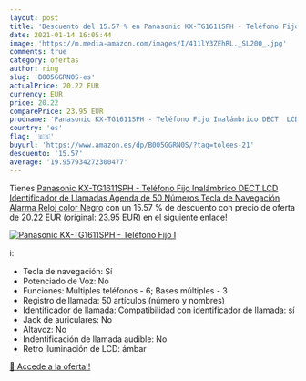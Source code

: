```yaml
---
layout: post
title: 'Descuento del 15.57 % en Panasonic KX-TG1611SPH - Teléfono Fijo I'
date: 2021-01-14 16:05:44
image: 'https://m.media-amazon.com/images/I/411lY3ZEhRL._SL200_.jpg'
comments: true
category: ofertas
author: ring
slug: 'B005GGRN0S-es'
actualPrice: 20.22 EUR
currency: EUR
price: 20.22
comparePrice: 23.95 EUR
prodname: 'Panasonic KX-TG1611SPH - Teléfono Fijo Inalámbrico DECT  LCD  Identificador de Llamadas  Agenda de 50 Números  Tecla de Navegación  Alarma  Reloj  color Negro'
country: 'es'
flag: '🇪🇸'
buyurl: 'https://www.amazon.es/dp/B005GGRN0S/?tag=tolees-21'
descuento: '15.57'
average: '19.957934272300477'
---
```


Tienes [Panasonic KX-TG1611SPH - Teléfono Fijo Inalámbrico DECT  LCD  Identificador de Llamadas  Agenda de 50 Números  Tecla de Navegación  Alarma  Reloj  color Negro](https://www.amazon.es/dp/B005GGRN0S/?tag=tolees-21) con un 15.57 % de descuento con precio de oferta de 20.22 EUR (original: 23.95 EUR) en el siguiente enlace!

[![Panasonic KX-TG1611SPH - Teléfono Fijo I](https://m.media-amazon.com/images/I/411lY3ZEhRL._SL200_.jpg)](https://www.amazon.es/dp/B005GGRN0S/?tag=tolees-21)

ℹ️:

- Tecla de navegación: Sí
- Potenciado de Voz: No
- Funciones: Múltiples teléfonos - 6; Bases múltiples - 3
- Registro de llamada: 50 artículos (número y nombres)
- Identificador de llamada: Compatibilidad con identificador de llamada: sí
- Jack de auriculares: No
- Altavoz: No
- Indentificación de llamada audible: No
- Retro iluminación de LCD: ámbar

[🛒 Accede a la oferta!!](https://www.amazon.es/dp/B005GGRN0S/?tag=tolees-21)
